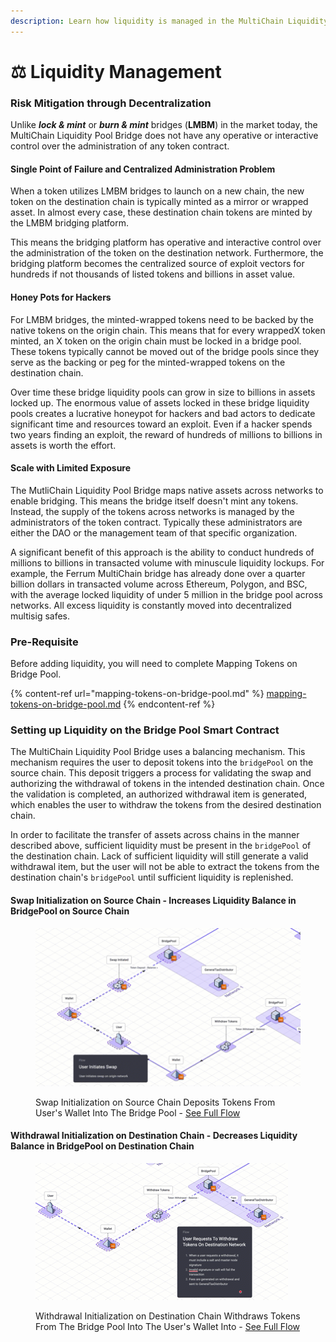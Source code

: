 ```yaml
---
description: Learn how liquidity is managed in the MultiChain Liquidity Pool Bridge
---
```


# ⚖ Liquidity Management

### Risk Mitigation through Decentralization

Unlike _**lock & mint**_ or _**burn & mint**_ bridges (**LMBM**) in the market today, the MultiChain Liquidity Pool Bridge does not have any operative or interactive control over the administration of any token contract.&#x20;

#### Single Point of Failure and Centralized Administration Problem

When a token utilizes LMBM bridges to launch on a new chain, the new token on the destination chain is typically minted as a mirror or wrapped asset. In almost every case, these destination chain tokens are minted by the LMBM bridging platform.&#x20;

This means the bridging platform has operative and interactive control over the administration of the token on the destination network. Furthermore, the bridging platform becomes the centralized source of exploit vectors for hundreds if not thousands of listed tokens and billions in asset value.&#x20;

#### Honey Pots for Hackers

For LMBM bridges, the minted-wrapped tokens need to be backed by the native tokens on the origin chain. This means that for every wrappedX token minted, an X token on the origin chain must be locked in a bridge pool. These tokens typically cannot be moved out of the bridge pools since they serve as the backing or peg for the minted-wrapped tokens on the destination chain.&#x20;

Over time these bridge liquidity pools can grow in size to billions in assets locked up. The enormous value of assets locked in these bridge liquidity pools creates a lucrative honeypot for hackers and bad actors to dedicate significant time and resources toward an exploit. Even if a hacker spends two years finding an exploit, the reward of hundreds of millions to billions in assets is worth the effort.&#x20;

#### Scale with Limited Exposure

The MutliChain Liquidity Pool Bridge maps native assets across networks to enable bridging. This means the bridge itself doesn't mint any tokens. Instead, the supply of the tokens across networks is managed by the administrators of the token contract. Typically these administrators are either the DAO or the management team of that specific organization.

A significant benefit of this approach is the ability to conduct hundreds of millions to billions in transacted volume with minuscule liquidity lockups. For example, the Ferrum MultiChain bridge has already done over a quarter billion dollars in transacted volume across Ethereum, Polygon, and BSC, with the average locked liquidity of under 5 million in the bridge pool across networks. All excess liquidity is constantly moved into decentralized multisig safes.

### Pre-Requisite

Before adding liquidity, you will need to complete Mapping Tokens on Bridge Pool.&#x20;

{% content-ref url="mapping-tokens-on-bridge-pool.md" %}
[mapping-tokens-on-bridge-pool.md](mapping-tokens-on-bridge-pool.md)
{% endcontent-ref %}

### Setting up Liquidity on the Bridge Pool Smart Contract

The MultiChain Liquidity Pool Bridge uses a balancing mechanism. This mechanism requires the user to deposit tokens into the `bridgePool` on the source chain. This deposit triggers a process for validating the swap and authorizing the withdrawal of tokens in the intended destination chain. Once the validation is completed, an authorized withdrawal item is generated, which enables the user to withdraw the tokens from the desired destination chain.&#x20;

In order to facilitate the transfer of assets across chains in the manner described above, sufficient liquidity must be present in the `bridgePool` of the destination chain. Lack of sufficient liquidity will still generate a valid withdrawal item, but the user will not be able to extract the tokens from the destination chain's `bridgePool` until sufficient liquidity is replenished.

#### Swap Initialization on Source Chain - Increases Liquidity Balance in BridgePool on Source Chain

<figure><img src="../../../../.gitbook/assets/MultiChain Bridge Swap - Token Deposit - BridgePool.gif" alt=""><figcaption><p>Swap Initialization on Source Chain Deposits Tokens From User's Wallet Into The Bridge Pool - <a href="https://isoflow.io/app/project/ckzr24q3hm0ch0838p1gpdz0k">See Full Flow</a></p></figcaption></figure>

#### Withdrawal Initialization on Destination Chain - Decreases Liquidity Balance in BridgePool on Destination Chain

<figure><img src="../../../../.gitbook/assets/MultiChain Bridge Withdrawal - Token Withdrawal - BridgePool.gif" alt=""><figcaption><p>Withdrawal Initialization on Destination Chain Withdraws Tokens From The Bridge Pool Into The User's Wallet Into - <a href="https://isoflow.io/app/project/ckzr24q3hm0ch0838p1gpdz0k">See Full Flow</a></p></figcaption></figure>
